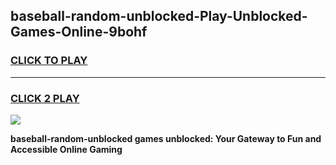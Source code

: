 
## baseball-random-unblocked-Play-Unblocked-Games-Online-9bohf
<h3>
<a href="https://premium76.site?title=baseball-random-unblocked&ref=25A">CLICK TO PLAY</a></h3>
<hr>

<h3>
<a href="https://premium76.site?title=baseball-random-unblocked&ref=25A">CLICK 2 PLAY</a>
  
</h3>

<a href="https://premium76.site?title=baseball-random-unblocked&ref=25A"><img src="https://clearcache.store/games.png"></a>


**baseball-random-unblocked games unblocked: Your Gateway to Fun and Accessible Online Gaming**
